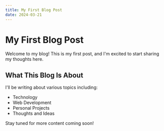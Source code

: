 ```yaml
---
title: My First Blog Post
date: 2024-03-21
---
```


# My First Blog Post

Welcome to my blog! This is my first post, and I'm excited to start sharing my thoughts here.

## What This Blog Is About

I'll be writing about various topics including:
- Technology
- Web Development
- Personal Projects
- Thoughts and Ideas

Stay tuned for more content coming soon! 